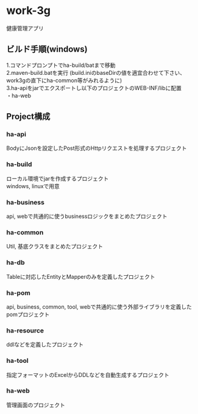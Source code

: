 # work-3g
健康管理アプリ  

## ビルド手順(windows)  
1.コマンドプロンプトでha-build/batまで移動  
2.maven-build.batを実行 
(build.iniのbaseDirの値を適宜合わせて下さい、work3gの直下にha-common等がみれるように)  
3.ha-apiをjarでエクスポートし以下のプロジェクトのWEB-INF/libに配置  
・ha-web  

## Project構成  
### ha-api  
BodyにJsonを設定したPost形式のHttpリクエストを処理するプロジェクト  

### ha-build  
ローカル環境でjarを作成するプロジェクト  
windows, linuxで用意  

### ha-business  
api, webで共通的に使うbusinessロジックをまとめたプロジェクト  

### ha-common  
Util, 基底クラスをまとめたプロジェクト  

### ha-db  
Tableに対応したEntityとMapperのみを定義したプロジェクト  

### ha-pom  
api, business, common, tool, webで共通的に使う外部ライブラリを定義したpomプロジェクト  

### ha-resource  
ddlなどを定義したプロジェクト  

### ha-tool  
指定フォーマットのExcelからDDLなどを自動生成するプロジェクト  

### ha-web  
管理画面のプロジェクト  




